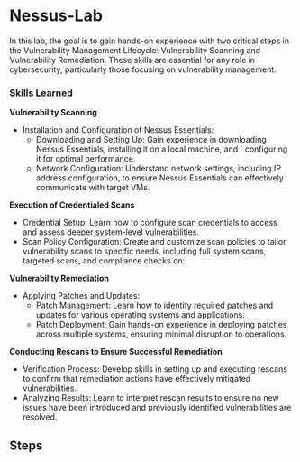# Nessus-Lab
In this lab, the goal is to gain hands-on experience with two critical steps in the Vulnerability Management Lifecycle: Vulnerability Scanning and Vulnerability Remediation. These skills are essential for any role in cybersecurity, particularly those focusing on vulnerability management.

### Skills Learned

**Vulnerability Scanning**

- Installation and Configuration of Nessus Essentials:
   - Downloading and Setting Up: Gain experience in downloading Nessus Essentials, installing it on a local machine, and    `       configuring it for optimal performance.
   - Network Configuration: Understand network settings, including IP address configuration, to ensure Nessus Essentials can        effectively communicate with target VMs.

**Execution of Credentialed Scans**

   - Credential Setup: Learn how to configure scan credentials to access and assess deeper system-level vulnerabilities.
   - Scan Policy Configuration: Create and customize scan policies to tailor vulnerability scans to specific needs, including       full system scans, targeted scans, and compliance checks.on:

**Vulnerability Remediation**
   - Applying Patches and Updates:
      - Patch Management: Learn how to identify required patches and updates for various operating systems and applications.
      - Patch Deployment: Gain hands-on experience in deploying patches across multiple systems, ensuring minimal disruption           to operations.

**Conducting Rescans to Ensure Successful Remediation**
   - Verification Process: Develop skills in setting up and executing rescans to confirm that remediation actions have              effectively mitigated vulnerabilities.
   - Analyzing Results: Learn to interpret rescan results to ensure no new issues have been introduced and previously               identified vulnerabilities are resolved.

## Steps

